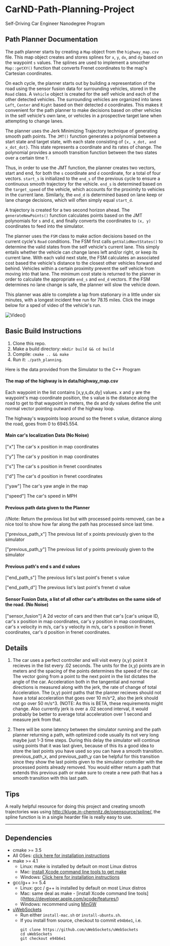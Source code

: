 # CarND-Path-Planning-Project
Self-Driving Car Engineer Nanodegree Program

[//]: # (Image References)
[best_run]: ./best_run.png "Best Run"


## Path Planner Documentation

The path planner starts by creating a `Map` object from the `highway_map.csv` file. This map object creates and stores splines for `x`, `y`, `dx`, and `dy` based on the waypoint `s` values. The splines are used to implement a smoother `Map::getXY()` function that converts Frenet coordinates to the map's Cartesian coordinates. 

On each cycle, the planner starts out by building a representation of the road using the sensor fusion data for surrounding vehicles, stored in the `Road` class. A `Vehicle` object is created for the self vehicle and each of the other detected vehicles. The surrounding vehicles are organized into lanes `Left`, `Center` and `Right` based on their detected `d` coordinates. This makes it convenient for the path planner to make decisions based on other vehicles in the self vehicle's own lane, or vehicles in a prospective target lane when attempting to change lanes.

The planner uses the Jerk Minimizing Trajectory technique of generating smooth path points. The `JMT()` function generates a polynomial between a start state and target state, with each state consisting of `{x, x_dot, and x_dot_dot}`. This state represents a coordinate and its rates of change. The polynomial provides a smooth transition function between the two states over a certain time `T`.

Thus, in order to use the JMT function, the planner creates two vectors, start and end, for both the `s` coordinate and `d` coordinate, for a total of four vectors. `start_s` is initialized to the `end_s` of the previous cycle to ensure a continuous smooth trajectory for the vehicle. `end_s` is determined based on the `target_speed` of the vehicle, which accounts for the proximity to vehicles in the current lane. Similarly, the `end_d` is determined based on lane keep or lane change decisions, which will often simply equal `start_d`. 

A trajectory is created for a two second horizon ahead. The `generateNewPoints()` function calculates points based on the JMT polynomials for `s` and `d`, and finally converts the coordinates to `(x, y)` coordinates to feed into the simulator.

The planner uses the `FSM` class to make action decisions based on the current cycle's `Road` conditions. The FSM first calls `getValidNextStates()` to determine the valid states from the self vehicle's current lane. This simply entails whether the vehicle can change lanes left and/or right, or keep its current lane. With each valid next state, the FSM calculates an associated cost based the vehicle's distance to the closest other vehicles forward and behind. Vehicles within a certain proximity prevent the self vehicle from moving into that lane. The minimum cost state is returned to the planner in order to calculate the appropriate `end_s` and `end_d` vectors. If the FSM determines no lane change is safe, the planner will slow the vehicle down. 

This planner was able to complete a lap from stationary in a little under six minutes, with a longest incident free run for 78.15 miles. Click the image below for a sped of video of the vehicle's run.

![Video][best_run]()


## Basic Build Instructions

1. Clone this repo.
2. Make a build directory: `mkdir build && cd build`
3. Compile: `cmake .. && make`
4. Run it: `./path_planning`.

Here is the data provided from the Simulator to the C++ Program

#### The map of the highway is in data/highway_map.csv
Each waypoint in the list contains  [x,y,s,dx,dy] values. x and y are the waypoint's map coordinate position, the s value is the distance along the road to get to that waypoint in meters, the dx and dy values define the unit normal vector pointing outward of the highway loop.

The highway's waypoints loop around so the frenet s value, distance along the road, goes from 0 to 6945.554.

#### Main car's localization Data (No Noise)

["x"] The car's x position in map coordinates

["y"] The car's y position in map coordinates

["s"] The car's s position in frenet coordinates

["d"] The car's d position in frenet coordinates

["yaw"] The car's yaw angle in the map

["speed"] The car's speed in MPH

#### Previous path data given to the Planner

//Note: Return the previous list but with processed points removed, can be a nice tool to show how far along
the path has processed since last time. 

["previous_path_x"] The previous list of x points previously given to the simulator

["previous_path_y"] The previous list of y points previously given to the simulator

#### Previous path's end s and d values 

["end_path_s"] The previous list's last point's frenet s value

["end_path_d"] The previous list's last point's frenet d value

#### Sensor Fusion Data, a list of all other car's attributes on the same side of the road. (No Noise)

["sensor_fusion"] A 2d vector of cars and then that car's [car's unique ID, car's x position in map coordinates, car's y position in map coordinates, car's x velocity in m/s, car's y velocity in m/s, car's s position in frenet coordinates, car's d position in frenet coordinates. 

## Details

1. The car uses a perfect controller and will visit every (x,y) point it recieves in the list every .02 seconds. The units for the (x,y) points are in meters and the spacing of the points determines the speed of the car. The vector going from a point to the next point in the list dictates the angle of the car. Acceleration both in the tangential and normal directions is measured along with the jerk, the rate of change of total Acceleration. The (x,y) point paths that the planner recieves should not have a total acceleration that goes over 10 m/s^2, also the jerk should not go over 50 m/s^3. (NOTE: As this is BETA, these requirements might change. Also currently jerk is over a .02 second interval, it would probably be better to average total acceleration over 1 second and measure jerk from that.

2. There will be some latency between the simulator running and the path planner returning a path, with optimized code usually its not very long maybe just 1-3 time steps. During this delay the simulator will continue using points that it was last given, because of this its a good idea to store the last points you have used so you can have a smooth transition. previous_path_x, and previous_path_y can be helpful for this transition since they show the last points given to the simulator controller with the processed points already removed. You would either return a path that extends this previous path or make sure to create a new path that has a smooth transition with this last path.

## Tips

A really helpful resource for doing this project and creating smooth trajectories was using http://kluge.in-chemnitz.de/opensource/spline/, the spline function is in a single hearder file is really easy to use.

---

## Dependencies

* cmake >= 3.5
 * All OSes: [click here for installation instructions](https://cmake.org/install/)
* make >= 4.1
  * Linux: make is installed by default on most Linux distros
  * Mac: [install Xcode command line tools to get make](https://developer.apple.com/xcode/features/)
  * Windows: [Click here for installation instructions](http://gnuwin32.sourceforge.net/packages/make.htm)
* gcc/g++ >= 5.4
  * Linux: gcc / g++ is installed by default on most Linux distros
  * Mac: same deal as make - [install Xcode command line tools]((https://developer.apple.com/xcode/features/)
  * Windows: recommend using [MinGW](http://www.mingw.org/)
* [uWebSockets](https://github.com/uWebSockets/uWebSockets)
  * Run either `install-mac.sh` or `install-ubuntu.sh`.
  * If you install from source, checkout to commit `e94b6e1`, i.e.
    ```
    git clone https://github.com/uWebSockets/uWebSockets 
    cd uWebSockets
    git checkout e94b6e1
    ```
